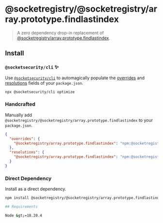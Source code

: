 # @socketregistry/@socketregistry/array.prototype.findlastindex

> A zero dependency drop-in replacement of
> [@socketregistry/array.prototype.findlastindex](https://www.npmjs.com/package/@socketregistry/array.prototype.findlastindex).

## Install

### `@socketsecurity/cli` :sparkles:

Use [`@socketsecurity/cli`](https://www.npmjs.com/package/@socketsecurity/cli)
to automagically populate the
[overrides](https://docs.npmjs.com/cli/v9/configuring-npm/package-json#overrides)
and [resolutions](https://yarnpkg.com/configuration/manifest#resolutions) fields
of your `package.json`.

```sh
npx @socketsecurity/cli optimize
```

### Handcrafted

Manually add `@socketregistry/@socketregistry/array.prototype.findlastindex` to
your `package.json`.

```json
{
  "overrides": {
    "@socketregistry/array.prototype.findlastindex": "npm:@socketregistry/@socketregistry/array.prototype.findlastindex@^1"
  },
  "resolutions": {
    "@socketregistry/array.prototype.findlastindex": "npm:@socketregistry/@socketregistry/array.prototype.findlastindex@^1"
  }
}
```

### Direct Dependency

Install as a direct dependency.

````sh
npm install @socketregistry/@socketregistry/array.prototype.findlastindex```

## Requirements

Node &gt;=18.20.4
````
